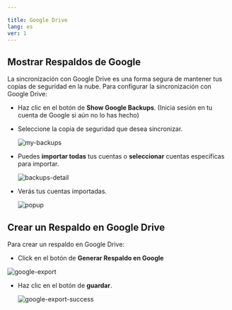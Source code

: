 ```yaml
---

title: Google Drive
lang: es
ver: 1
---
```


## Mostrar Respaldos de Google

La sincronización con Google Drive es una forma segura de mantener tus copias de seguridad en la nube. Para configurar la sincronización con Google Drive:

<!-- - Debes iniciar sesión en tu cuenta de Google Drive.

- Una vez que hayas iniciado sesión, verás tu lista de respaldos. -->
- Haz clic en el botón de **Show Google Backups**. (Inicia sesión en tu cuenta de Google si aún no lo has hecho)

- Seleccione la copia de seguridad que desea sincronizar.

  ![my-backups](/img/docs/my-backups.webp)

- Puedes **importar todas** tus cuentas o **seleccionar** cuentas específicas para importar.

  ![backups-detail](/img/docs/backups-detail.webp)

- Verás tus cuentas importadas.

  ![popup](/img/docs/popup.webp)


## Crear un Respaldo en Google Drive

Para crear un respaldo en Google Drive: 

- Click en el botón de **Generar Respaldo en Google**

 ![google-export](/img/docs/google-export.webp)

- Haz clic en el botón de **guardar**.

  ![google-export-success](/img/docs/google-export-success.webp) 